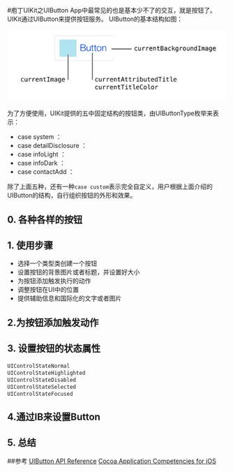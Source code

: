 #庖丁UIKit之UIButton
App中最常见的也是基本少不了的交互，就是按钮了。UIKit通过UIButton来提供按钮服务。 
UIButton的基本结构如图：

![button_sturcture](./images/button_structure.png)

为了方便使用，UIKit提供的五中固定结构的按钮类，由UIButtonType枚举来表示：

* case system ：
* case detailDisclosure ：
* case infoLight ：
* case infoDark ：
* case contactAdd ：

除了上面五种，还有一种`case custom`表示完全自定义，用户根据上面介绍的UIButton的结构，自行组织按钮的外形和效果。

## 0. 各种各样的按钮


## 1. 使用步骤

* 选择一个类型类创建一个按钮
* 设置按钮的背景图片或者标题，并设置好大小
* 为按钮添加触发执行的动作
* 调整按钮在UI中的位置
* 提供辅助信息和国际化的文字或者图片

## 2.为按钮添加触发动作
	



## 3. 设置按钮的状态属性

    UIControlStateNormal  
    UIControlStateHighlighted 
    UIControlStateDisabled    
    UIControlStateSelected    
    UIControlStateFocused

## 4.通过IB来设置Button

## 5. 总结

##参考
[UIButton API Reference](https://developer.apple.com/reference/uikit/uibutton)
[Cocoa Application Competencies for iOS](https://developer.apple.com/library/content/documentation/General/Conceptual/Devpedia-CocoaApp/TargetAction.html#//apple_ref/doc/uid/TP40009071-CH3)